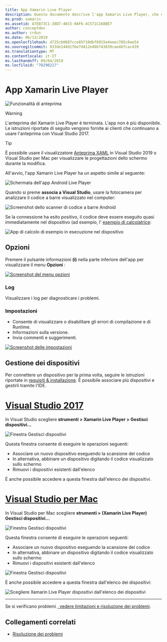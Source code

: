 ```yaml
---
title: App Xamarin Live Player
description: Questo documento descrive l'app Xamarin Live Player, che è possibile usare per visualizzare in anteprima le modifiche del codice in tempo reale nel dispositivo. Vengono illustrati l'installazione, gli esempi, i log, le impostazioni, la gestione dei dispositivi e altro ancora.
ms.prod: xamarin
ms.assetid: A7EB73C1-38D7-46C5-9AF6-4C571C168BE7
author: conceptdev
ms.author: crdun
ms.date: 06/13/2019
ms.openlocfilehash: d725cb0687cce85f10dbf6915e4eeec785c0ae54
ms.sourcegitcommit: 933de144d1fbe7d412e49b743839cae4bfcac439
ms.translationtype: MT
ms.contentlocale: it-IT
ms.lasthandoff: 09/04/2019
ms.locfileid: "70290217"
---
```

# <a name="xamarin-live-player-app"></a>App Xamarin Live Player

![Funzionalità di anteprima](~/media/shared/preview.png)

> [!WARNING]
> L'anteprima del Xamarin Live Player è terminata. L'app non è più disponibile. Le istruzioni riportate di seguito vengono fornite ai clienti che continuano a usare l'anteprima con Visual Studio 2017.

> [!TIP]
> È possibile usare il visualizzatore [Anteprima XAML](~/xamarin-forms/xaml/xaml-previewer/index.md) in Visual Studio 2019 o Visual Studio per Mac per visualizzare le progettazioni dello schermo durante la modifica.

All'avvio, l'app Xamarin Live Player ha un aspetto simile al seguente:

![Schermata dell'app Android Live Player](player-images/app-android-sml.png)

Quando si preme **associa a Visual Studio**, usare la fotocamera per analizzare il codice a barre visualizzato nel computer:

![Screenshot dello scanner di codice a barre Android](player-images/scan-android-sml.png)

Se la connessione ha esito positivo, il codice deve essere eseguito quasi immediatamente nel dispositivo (ad esempio, l' [esempio di calcolatrice](https://github.com/xamarin/mobile-samples/tree/master/LivePlayer/BasicCalculator):

![App di calcolo di esempio in esecuzione nel dispositivo](player-images/basic-calculator-sml.png)

## <a name="options"></a>Opzioni

Premere il pulsante informazioni **(i)** nella parte inferiore dell'app per visualizzare il menu **Opzioni** :

[![Screenshot del menu opzioni](player-images/options-sml.png)](player-images/options.png#lightbox)

### <a name="logs"></a>Log

Visualizzare i log per diagnosticare i problemi.

### <a name="settings"></a>Impostazioni

- Consente di visualizzare o disabilitare gli errori di compilazione e di Runtime.
- Informazioni sulla versione.
- Invia commenti e suggerimenti.

[![Screenshot delle impostazioni](player-images/settings-sml.png)](player-images/settings.png#lightbox)

## <a name="managing-devices"></a>Gestione dei dispositivi

Per connettere un dispositivo per la prima volta, seguire le istruzioni riportate in [requisiti & installazione](~/tools/live-player/install.md). È possibile associare più dispositivi e gestirli tramite l'IDE.

# <a name="visual-studio-2017tabwindows"></a>[Visual Studio 2017](#tab/windows)

In Visual Studio scegliere **strumenti > Xamarin Live Player > Gestisci dispositivi...**

![Finestra Gestisci dispositivi](player-images/manage-tools-menu-vs.png)

Questa finestra consente di eseguire le operazioni seguenti:

- Associare un nuovo dispositivo eseguendo la scansione del codice
- In alternativa, abbinare un dispositivo digitando il codice visualizzato sullo schermo
- Rimuovi i dispositivi esistenti dall'elenco

È anche possibile accedere a questa finestra dall'elenco dei dispositivi.

# <a name="visual-studio-for-mactabmacos"></a>[Visual Studio per Mac](#tab/macos)

In Visual Studio per Mac scegliere **strumenti > (Xamarin Live Player) Gestisci dispositivi...**

![Finestra Gestisci dispositivi](player-images/manage-tools-menu.png)

Questa finestra consente di eseguire le operazioni seguenti:

- Associare un nuovo dispositivo eseguendo la scansione del codice
- In alternativa, abbinare un dispositivo digitando il codice visualizzato sullo schermo
- Rimuovi i dispositivi esistenti dall'elenco

![Finestra Gestisci dispositivi](player-images/manage.png)

È anche possibile accedere a questa finestra dall'elenco dei dispositivi:

![Scegliere Xamarin Live Player dispositivi dall'elenco dei dispositivi](player-images/manage-device-menu.png)

-----

Se si verificano problemi [, vedere limitazioni e risoluzione dei problemi](~/tools/live-player/troubleshooting.md).

## <a name="related-links"></a>Collegamenti correlati

- [Risoluzione dei problemi](~/tools/live-player/troubleshooting.md)

